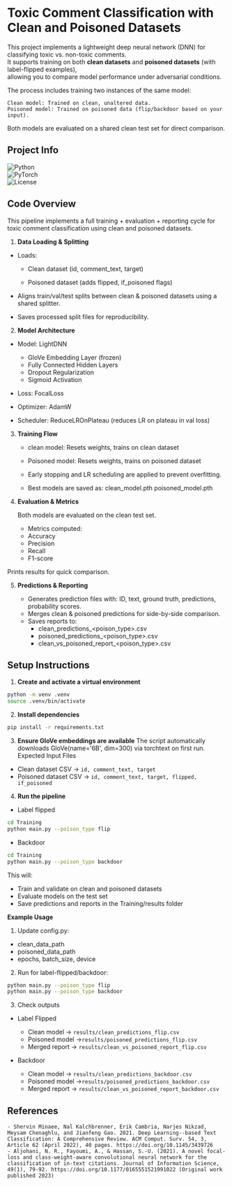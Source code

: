 # Toxic Comment Classification with Clean and Poisoned Datasets

This project implements a lightweight deep neural network (DNN) for classifying toxic vs. non-toxic comments.  
It supports training on both **clean datasets** and **poisoned datasets** (with label-flipped examples),  
allowing you to compare model performance under adversarial conditions.

The process includes training two instances of the same model:

    Clean model: Trained on clean, unaltered data.
    Poisoned model: Trained on poisoned data (flip/backdoor based on your input).

Both models are evaluated on a shared clean test set for direct comparison.


## Project Info

![Python](https://img.shields.io/badge/python-3.10+-blue)  
![PyTorch](https://img.shields.io/badge/pytorch-2.1.0-orange)  
![License](https://img.shields.io/badge/license-MIT-green)


## Code Overview

This pipeline implements a full training + evaluation + reporting cycle for toxic comment classification using clean and poisoned datasets.

1. **Data Loading & Splitting**

- Loads:

    - Clean dataset (id, comment_text, target)

    - Poisoned dataset (adds flipped, if_poisoned flags)

- Aligns train/val/test splits between clean & poisoned datasets using a shared splitter.

- Saves processed split files for reproducibility. 

2. **Model Architecture**

- Model: LightDNN

    - GloVe Embedding Layer (frozen)
    - Fully Connected Hidden Layers
    - Dropout Regularization
    - Sigmoid Activation

- Loss: FocalLoss
- Optimizer: AdamW
- Scheduler: ReduceLROnPlateau (reduces LR on plateau in val loss)

3. **Training Flow**

    - clean model:
        Resets weights, trains on clean dataset

    - Poisoned model:
        Resets weights, trains on poisoned dataset

    - Early stopping and LR scheduling are applied to prevent overfitting.

    - Best models are saved as:
        clean_model.pth
        poisoned_model.pth

4. **Evaluation & Metrics**

    Both models are evaluated on the clean test set.

    - Metrics computed:
    - Accuracy
    - Precision
    - Recall
    - F1-score

Prints results for quick comparison.

5. **Predictions & Reporting**

    - Generates prediction files with:
        ID, text, ground truth, predictions, probability scores.
    - Merges clean & poisoned predictions for side-by-side comparison.
    - Saves reports to:
        - clean_predictions_<poison_type>.csv
        - poisoned_predictions_<poison_type>.csv
        - clean_vs_poisoned_report_<poison_type>.csv


## Setup Instructions

1. **Create and activate a virtual environment**

```bash
python -m venv .venv
source .venv/bin/activate
```

2. **Install dependencies**
```bash
pip install -r requirements.txt
```

3. **Ensure GloVe embeddings are available**
The script automatically downloads GloVe(name='6B', dim=300) via torchtext on first run.
Expected Input Files
- Clean dataset CSV → ```id, comment_text, target```
- Poisoned dataset CSV → ```id, comment_text, target, flipped, if_poisoned```

4. **Run the pipeline**
- Label flipped
```bash
cd Training
python main.py --poison_type flip
```

- Backdoor
```bash
cd Training
python main.py --poison_type backdoor
```

This will:
- Train and validate on clean and poisoned datasets
- Evaluate models on the test set
- Save predictions and reports in the Training/results folder

**Example Usage**

1. Update config.py:
- clean_data_path
- poisoned_data_path
- epochs, batch_size, device

2. Run for label-flipped/backdoor:
```bash 
python main.py --poison_type flip
python main.py --poison_type backdoor
```

3. Check outputs 
- Label Flipped
    - Clean model       → ```results/clean_predictions_flip.csv```
    - Poisoned model    →```results/poisoned_predictions_flip.csv```
    - Merged report     → ```results/clean_vs_poisoned_report_flip.csv```

- Backdoor
    - Clean model       → ```results/clean_predictions_backdoor.csv```
    - Poisoned model    →```results/poisoned_predictions_backdoor.csv```
    - Merged report     → ```results/clean_vs_poisoned_report_backdoor.csv```
    
## References

    - Shervin Minaee, Nal Kalchbrenner, Erik Cambria, Narjes Nikzad, Meysam Chenaghlu, and Jianfeng Gao. 2021. Deep Learning--based Text Classification: A Comprehensive Review. ACM Comput. Surv. 54, 3, Article 62 (April 2022), 40 pages. https://doi.org/10.1145/3439726
    - Aljohani, N. R., Fayoumi, A., & Hassan, S.-U. (2021). A novel focal-loss and class-weight-aware convolutional neural network for the classification of in-text citations. Journal of Information Science, 49(1), 79-92. https://doi.org/10.1177/0165551521991022 (Original work published 2023)










